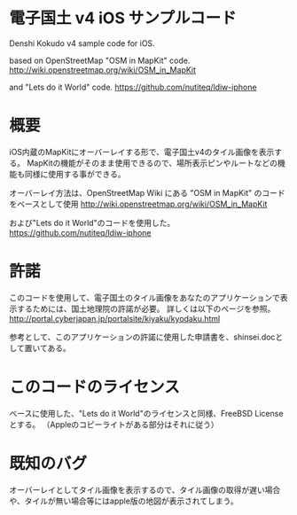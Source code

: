 # 電子国土 v4 iOS サンプルコード

Denshi Kokudo v4 sample code for iOS.

based on OpenStreetMap "OSM in MapKit" code.
http://wiki.openstreetmap.org/wiki/OSM_in_MapKit

and "Lets do it World" code.
https://github.com/nutiteq/ldiw-iphone

# 概要
iOS内蔵のMapKitにオーバーレイする形で、電子国土v4のタイル画像を表示する。
MapKitの機能がそのまま使用できるので、場所表示ピンやルートなどの機能も同様に使用する事ができる。

オーバーレイ方法は、OpenStreetMap Wiki にある "OSM in MapKit" のコードをベースとして使用
http://wiki.openstreetmap.org/wiki/OSM_in_MapKit

および"Lets do it World"のコードを使用した。
https://github.com/nutiteq/ldiw-iphone

# 許諾
このコードを使用して、電子国土のタイル画像をあなたのアプリケーションで表示するためには、国土地理院の許諾が必要。
詳しくは以下のページを参照。
http://portal.cyberjapan.jp/portalsite/kiyaku/kyodaku.html

参考として、このアプリケーションの許諾に使用した申請書を、shinsei.docとして置いてある。

# このコードのライセンス
ベースに使用した、"Lets do it World"のライセンスと同様、FreeBSD Licenseとする。
（Appleのコピーライトがある部分はそれに従う）

# 既知のバグ
オーバーレイとしてタイル画像を表示するので、タイル画像の取得が遅い場合や、タイルが無い場合等にはapple版の地図が表示されてしまう。

